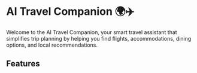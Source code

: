 # AI Travel Companion 🌍✈️

Welcome to the AI Travel Companion, your smart travel assistant that simplifies trip planning by helping you find flights, accommodations, dining options, and local recommendations.

## Features